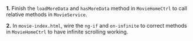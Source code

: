 **1.** Finish the ```loadMoreData``` and ```hasMoreData``` method in ```MovieHomeCtrl``` to call relative methods in ```MovieService```.

**2.** In ```movie-index.html```, wire the ```ng-if``` and ```on-infinite``` to correct methods in ```MovieHomeCtrl``` to have 
infinite scrolling working.